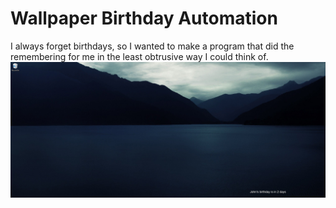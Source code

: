 # Wallpaper Birthday Automation


I always forget birthdays, so I wanted to make a program that did the remembering for me in the least obtrusive way I could think of.
<img align="center" src="https://github.com/ArnoAlford/Wallpaper-Birthday-Automation/blob/master/Wallpaper.png">
